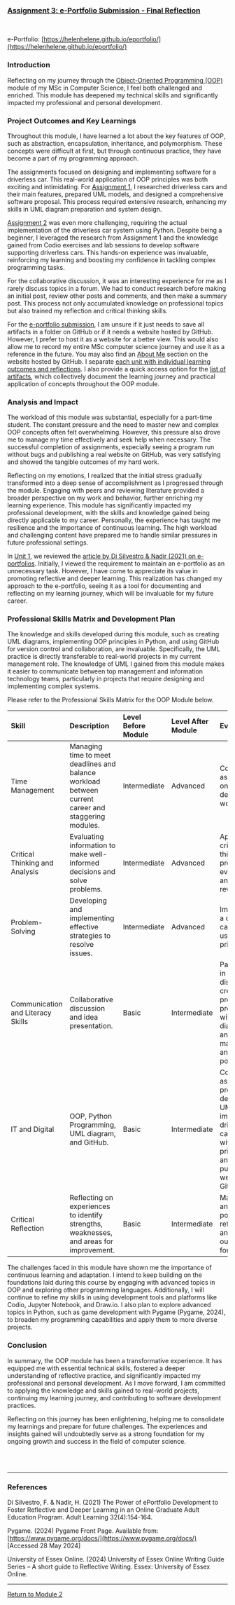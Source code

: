
### [Assignment 3: e-Portfolio Submission - Final Reflection](https://helenhelene.github.io/eportfolio/pdf/Module02_Reflection.pdf)

<br>

e-Portfolio: [https://helenhelene.github.io/eportfolio/](https://helenhelene.github.io/eportfolio/)

### Introduction
Reflecting on my journey through the [Object-Oriented Programming (OOP)](OOP.md) module of my MSc in Computer Science, I feel both challenged and enriched. This module has deepened my technical skills and significantly impacted my professional and personal development.

### Project Outcomes and Key Learnings
Throughout this module, I have learned a lot about the key features of OOP, such as abstraction, encapsulation, inheritance, and polymorphism. These concepts were difficult at first, but through continuous practice, they have become a part of my programming approach.

The assignments focused on designing and implementing software for a driverless car. This real-world application of OOP principles was both exciting and intimidating. For [Assignment 1](OOP_Assignment1.md), I researched driverless cars and their main features, prepared UML models, and designed a comprehensive software proposal. This process required extensive research, enhancing my skills in UML diagram preparation and system design.

[Assignment 2](OOP_Assignment2.md) was even more challenging, requiring the actual implementation of the driverless car system using Python. Despite being a beginner, I leveraged the research from Assignment 1 and the knowledge gained from Codio exercises and lab sessions to develop software supporting driverless cars. This hands-on experience was invaluable, reinforcing my learning and boosting my confidence in tackling complex programming tasks.

For the collaborative discussion, it was an interesting experience for me as I rarely discuss topics in a forum. We had to conduct research before making an initial post, review other posts and comments, and then make a summary post. This process not only accumulated knowledge on professional topics but also trained my reflection and critical thinking skills.

For the [e-portfolio submission](https://helenhelene.github.io/eportfolio/), I am unsure if it just needs to save all artifacts in a folder on GitHub or if it needs a website hosted by GitHub. However, I prefer to host it as a website for a better view. This would also allow me to record my entire MSc computer science journey and use it as a reference in the future. You may also find an [About Me](https://helenhelene.github.io/eportfolio/Professional.html) section on the website hosted by GitHub. I separate [each unit with individual learning outcomes and reflections](OOP.md). I also provide a quick access option for the [list of artifacts](OOP_ArtefactsSummary.md), which collectively document the learning journey and practical application of concepts throughout the OOP module.

### Analysis and Impact
The workload of this module was substantial, especially for a part-time student. The constant pressure and the need to master new and complex OOP concepts often felt overwhelming. However, this pressure also drove me to manage my time effectively and seek help when necessary. The successful completion of assignments, especially seeing a program run without bugs and publishing a real website on GitHub, was very satisfying and showed the tangible outcomes of my hard work.

Reflecting on my emotions, I realized that the initial stress gradually transformed into a deep sense of accomplishment as I progressed through the module. Engaging with peers and reviewing literature provided a broader perspective on my work and behavior, further enriching my learning experience. This module has significantly impacted my professional development, with the skills and knowledge gained being directly applicable to my career. Personally, the experience has taught me resilience and the importance of continuous learning. The high workload and challenging content have prepared me to handle similar pressures in future professional settings.

In [Unit 1](OOP_Unit01.md), we reviewed the [article by Di Silvestro & Nadir (2021) on e-portfolios](OOP_Unit01_Discuss.md). Initially, I viewed the requirement to maintain an e-portfolio as an unnecessary task. However, I have come to appreciate its value in promoting reflective and deeper learning. This realization has changed my approach to the e-portfolio, seeing it as a tool for documenting and reflecting on my learning journey, which will be invaluable for my future career.

### Professional Skills Matrix and Development Plan
The knowledge and skills developed during this module, such as creating UML diagrams, implementing OOP principles in Python, and using GitHub for version control and collaboration, are invaluable. Specifically, the UML practice is directly transferable to real-world projects in my current management role. The knowledge of UML I gained from this module makes it easier to communicate between top management and information technology teams, particularly in projects that require designing and implementing complex systems.

Please refer to the Professional Skills Matrix for the OOP Module below.

| **Skill** | **Description** | **Level Before Module** | **Level After Module**  | **Evidence** |
| :-------- | :-------------- | :---------------------- | :---------------------- | :----------- |
| Time Management | Managing time to meet deadlines and balance workload between current career and staggering modules. | Intermediate | Advanced | Completed assignments on time despite high workload. | 
| Critical Thinking and Analysis | Evaluating information to make well-informed decisions and solve problems. | Intermediate | Advanced | Applied critical thinking in project evaluations and literature reviews. |
| Problem-Solving | Developing and implementing effective strategies to resolve issues. | Intermediate | Advanced | Implemented a driverless car system using OOP principles. |
| Communication and Literacy Skills | Collaborative discussion and idea presentation. | Basic | Intermediate | Participated in discussions, created project proposals with UML diagrams, and maintained an e-portfolio. |
| IT and Digital | OOP, Python Programming, UML diagram, and GitHub. | Basic | Intermediate | Completed assignments, prepared detailed UML models, implemented driverless car software with OOP principles, and published a website on GitHub. |
| Critical Reflection | Reflecting on experiences to identify strengths, weaknesses, and areas for improvement. | Basic | Intermediate | Maintained an e-portfolio with reflections and learning outcomes for each unit. |

The challenges faced in this module have shown me the importance of continuous learning and adaptation. I intend to keep building on the foundations laid during this course by engaging with advanced topics in OOP and exploring other programming languages. Additionally, I will continue to refine my skills in using development tools and platforms like Codio, Jupyter Notebook, and Draw.io. I also plan to explore advanced topics in Python, such as game development with Pygame (Pygame, 2024), to broaden my programming capabilities and apply them to more diverse projects.

### Conclusion
In summary, the OOP module has been a transformative experience. It has equipped me with essential technical skills, fostered a deeper understanding of reflective practice, and significantly impacted my professional and personal development. As I move forward, I am committed to applying the knowledge and skills gained to real-world projects, continuing my learning journey, and contributing to software development practices.

Reflecting on this journey has been enlightening, helping me to consolidate my learnings and prepare for future challenges. The experiences and insights gained will undoubtedly serve as a strong foundation for my ongoing growth and success in the field of computer science.

<br><br>

---

### References
Di Silvestro, F. & Nadir, H. (2021) The Power of ePortfolio Development to Foster Reflective and Deeper Learning in an Online Graduate Adult Education Program. Adult Learning 32(4):154-164.

Pygame. (2024) Pygame Front Page. Available from: [https://www.pygame.org/docs/](https://www.pygame.org/docs/) [Accessed 28 May 2024]

University of Essex Online. (2024) University of Essex Online Writing Guide Series – A short guide to Reflective Writing. Essex: University of Essex Online.

---

[Return to Module 2](OOP.md)
